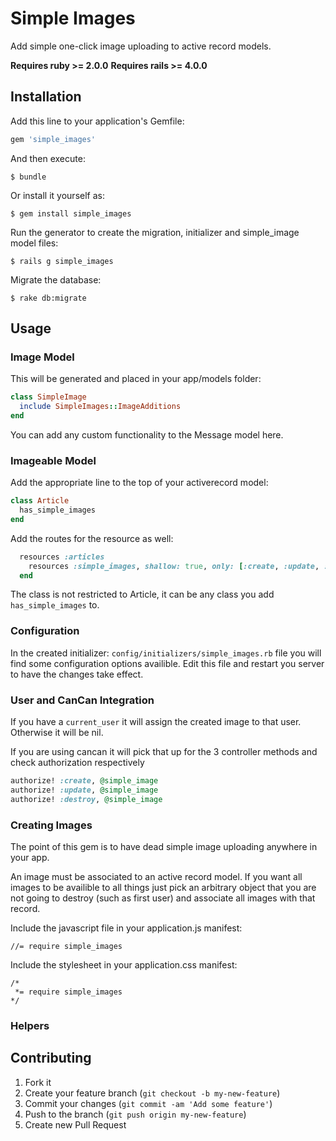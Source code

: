 # Simple Images

Add simple one-click image uploading to active record models.

**Requires ruby >= 2.0.0**
**Requires rails >= 4.0.0**

## Installation

Add this line to your application's Gemfile:

```ruby
gem 'simple_images'
```

And then execute:

```
$ bundle
```

Or install it yourself as:

```
$ gem install simple_images
```

Run the generator to create the migration, initializer and simple_image model files:

```
$ rails g simple_images
```

Migrate the database:

```
$ rake db:migrate
```

## Usage

### Image Model

This will be generated and placed in your app/models folder:

```ruby
class SimpleImage
  include SimpleImages::ImageAdditions
end
```

You can add any custom functionality to the Message model here.

### Imageable Model

Add the appropriate line to the top of your activerecord model:

```ruby
class Article
  has_simple_images
end
```

Add the routes for the resource as well:

```ruby
  resources :articles
    resources :simple_images, shallow: true, only: [:create, :update, :destroy]
  end
```

The class is not restricted to Article, it can be any class you add ```has_simple_images``` to.

### Configuration

In the created initializer:
```config/initializers/simple_images.rb```
file you will find some configuration options availible.
Edit this file and restart you server to have the changes take effect.

### User and CanCan Integration

If you have a ```current_user``` it will assign the created image to that user.
Otherwise it will be nil.

If you are using cancan it will pick that up for the 3 controller methods and
check authorization respectively

```ruby
authorize! :create, @simple_image
authorize! :update, @simple_image
authorize! :destroy, @simple_image
```

### Creating Images

The point of this gem is to have dead simple image uploading anywhere in your app.

An image must be associated to an active record model. If you want all images to be
availible to all things just pick an arbitrary object that you are not going to
destroy (such as first user) and associate all images with that record.

Include the javascript file in your application.js manifest:

```
//= require simple_images
```

Include the stylesheet in your application.css manifest:

```
/*
 *= require simple_images
*/
```

### Helpers


## Contributing

1. Fork it
2. Create your feature branch (`git checkout -b my-new-feature`)
3. Commit your changes (`git commit -am 'Add some feature'`)
4. Push to the branch (`git push origin my-new-feature`)
5. Create new Pull Request
